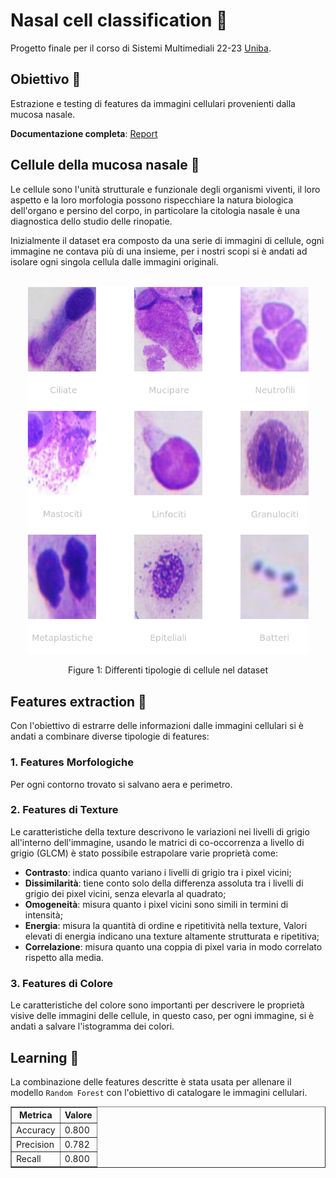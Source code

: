 # Nasal cell classification 🔬

Progetto finale per il corso di Sistemi Multimediali 22-23 [Uniba](https://www.uniba.it/it/ricerca/dipartimenti/informatica).

## Obiettivo 🎯

Estrazione e testing di features da immagini cellulari provenienti dalla mucosa nasale.

**Documentazione completa**: [Report](docs/Report.pdf)

## Cellule della mucosa nasale 🧪

Le cellule sono l'unità strutturale e funzionale degli organismi viventi, il loro aspetto e la loro morfologia possono rispecchiare la natura biologica dell'organo e persino del corpo, in particolare la citologia nasale è una diagnostica dello studio delle rinopatie.

Inizialmente il dataset era composto da una serie di immagini di cellule, ogni immagine ne contava più di una insieme, per i nostri scopi si è andati ad isolare ogni singola cellula dalle immagini originali.

<div align="center">
<br>
    <img src="docs/img/cell_type.png" alt="Solarized dark" width="450"/>

Figure 1: Differenti tipologie di cellule nel dataset

</div>

## Features extraction 🔮

Con l'obiettivo di estrarre delle informazioni dalle immagini cellulari si è andati a combinare diverse tipologie di features:

### 1. Features Morfologiche

Per ogni contorno trovato si salvano aera e perimetro.

### 2. Features di Texture

Le caratteristiche della texture descrivono le variazioni nei livelli di grigio all'interno dell'immagine, usando le matrici di co-occorrenza a livello di grigio (GLCM) è stato possibile estrapolare varie proprietà come:

- **Contrasto**: indica quanto variano i livelli di grigio tra i pixel vicini;
- **Dissimilarità**: tiene conto solo della differenza assoluta tra i livelli di grigio dei pixel vicini, senza elevarla al quadrato;
- **Omogeneità**: misura quanto i pixel vicini sono simili in termini di intensità;
- **Energia**: misura la quantità di ordine e ripetitività nella texture, Valori elevati di energia indicano una texture altamente strutturata e ripetitiva;
- **Correlazione**: misura quanto una coppia di pixel varia in modo correlato rispetto alla media.

### 3. Features di Colore

Le caratteristiche del colore sono importanti per descrivere le proprietà visive delle immagini delle cellule, in questo caso, per ogni immagine, si è andati a salvare l'istogramma dei colori.

## Learning 🧠

La combinazione delle features descritte è stata usata per allenare il modello `Random Forest` con l'obiettivo di catalogare le immagini cellulari.

<div align="center">
  <table border="1">
    <tr>
      <th>Metrica</th>
      <th>Valore</th>
    </tr>
    <tr>
      <td>Accuracy</td>
      <td>0.800</td>
    </tr>
    <tr>
      <td>Precision</td>
      <td>0.782</td>
    </tr>
    <tr>
      <td>Recall</td>
      <td>0.800</td>
    </tr>
  </table>
</div>
